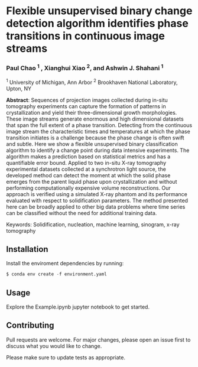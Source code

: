 # Flexible unsupervised binary change detection algorithm identifies phase transitions in continuous image streams

### Paul Chao <sup>1</sup> , Xianghui Xiao <sup>2</sup>, and Ashwin J. Shahani <sup>1</sup> 

<sup>1</sup> University of Michigan, Ann Arbor
<sup>2</sup> Brookhaven National Laboratory, Upton, NY

**Abstract**: Sequences of projection images collected during in-situ tomography experiments can capture the formation of
patterns in crystallization and yield their three-dimensional growth morphologies. These image streams generate
enormous and high dimensional datasets that span the full extent of a phase transition. Detecting from the continuous
image stream the characteristic times and temperatures at which the phase transition initiates is a challenge because
the phase change is often swift and subtle. Here we show a flexible unsupervised binary classification algorithm
to identify a change point during data intensive experiments. The algorithm makes a prediction based on statistical
metrics and has a quantifiable error bound. Applied to two in-situ X-ray tomography experimental datasets collected
at a synchrotron light source, the developed method can detect the moment at which the solid phase emerges from the
parent liquid phase upon crystallization and without performing computationally expensive volume reconstructions.
Our approach is verified using a simulated X-ray phantom and its performance evaluated with respect to solidification
parameters. The method presented here can be broadly applied to other big data problems where time series can be
classified without the need for additional training data.  

Keywords: Solidification, nucleation, machine learning, sinogram, x-ray tomography

## Installation

Install the enviroment dependencies by running:

```python
$ conda env create -f environment.yaml
```

## Usage

Explore the Example.ipynb jupyter notebook to get started. 

## Contributing
Pull requests are welcome. For major changes, please open an issue first to discuss what you would like to change.

Please make sure to update tests as appropriate.
